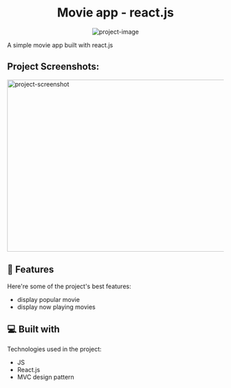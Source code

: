 <h1 align="center" id="title">Movie app - react.js</h1>

<p align="center"><img src="https://socialify.git.ci/alaa745/movies-react.js/image?language=1&amp;owner=1&amp;name=1&amp;stargazers=1&amp;theme=Light" alt="project-image"></p>

<p id="description">A simple movie app built with react.js</p>

<h2>Project Screenshots:</h2>

<img src="https://res.cloudinary.com/dnjyjohze/image/upload/v1737416307/Screenshot_2025-01-21_at_1.25.03_AM_sgjfo8.png" alt="project-screenshot" width="800" height="400/">


  
  
<h2>🧐 Features</h2>

Here're some of the project's best features:

*   display popular movie
*   display now playing movies

  
  
<h2>💻 Built with</h2>

Technologies used in the project:

*   JS
*   React.js
* MVC design pattern
